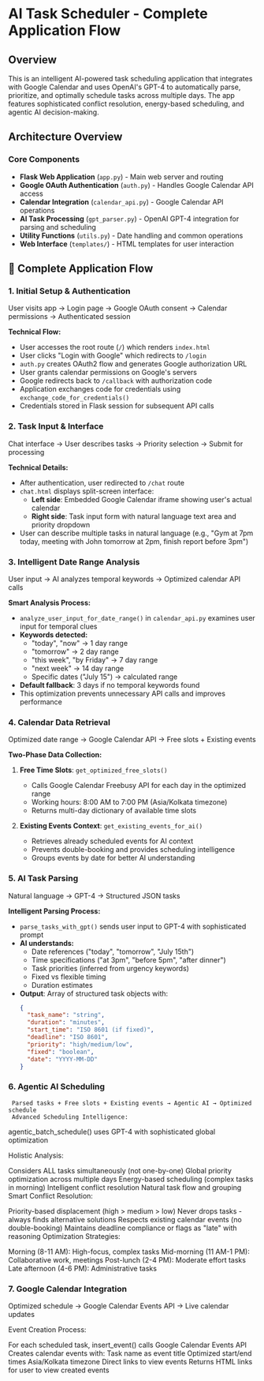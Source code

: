 # AI Task Scheduler - Complete Application Flow

## Overview
This is an intelligent AI-powered task scheduling application that integrates with Google Calendar and uses OpenAI's GPT-4 to automatically parse, prioritize, and optimally schedule tasks across multiple days. The app features sophisticated conflict resolution, energy-based scheduling, and agentic AI decision-making.

## Architecture Overview

### Core Components
- **Flask Web Application** (`app.py`) - Main web server and routing
- **Google OAuth Authentication** (`auth.py`) - Handles Google Calendar API access
- **Calendar Integration** (`calendar_api.py`) - Google Calendar API operations
- **AI Task Processing** (`gpt_parser.py`) - OpenAI GPT-4 integration for parsing and scheduling
- **Utility Functions** (`utils.py`) - Date handling and common operations
- **Web Interface** (`templates/`) - HTML templates for user interaction

## 🔄 Complete Application Flow

### 1. **Initial Setup & Authentication**
User visits app → Login page → Google OAuth consent → Calendar permissions → Authenticated session

**Technical Flow:**
- User accesses the root route (`/`) which renders `index.html`
- User clicks "Login with Google" which redirects to `/login`
- `auth.py` creates OAuth2 flow and generates Google authorization URL
- User grants calendar permissions on Google's servers
- Google redirects back to `/callback` with authorization code
- Application exchanges code for credentials using `exchange_code_for_credentials()`
- Credentials stored in Flask session for subsequent API calls

### 2. **Task Input & Interface**
Chat interface → User describes tasks → Priority selection → Submit for processing

**Technical Details:**
- After authentication, user redirected to `/chat` route
- `chat.html` displays split-screen interface:
  - **Left side**: Embedded Google Calendar iframe showing user's actual calendar
  - **Right side**: Task input form with natural language text area and priority dropdown
- User can describe multiple tasks in natural language (e.g., "Gym at 7pm today, meeting with John tomorrow at 2pm, finish report before 3pm")

### 3. **Intelligent Date Range Analysis**
User input → AI analyzes temporal keywords → Optimized calendar API calls

**Smart Analysis Process:**
- `analyze_user_input_for_date_range()` in `calendar_api.py` examines user input for temporal clues
- **Keywords detected:**
  - "today", "now" → 1 day range
  - "tomorrow" → 2 day range  
  - "this week", "by Friday" → 7 day range
  - "next week" → 14 day range
  - Specific dates ("July 15") → calculated range
- **Default fallback**: 3 days if no temporal keywords found
- This optimization prevents unnecessary API calls and improves performance

### 4. **Calendar Data Retrieval**
Optimized date range → Google Calendar API → Free slots + Existing events

**Two-Phase Data Collection:**
1. **Free Time Slots**: `get_optimized_free_slots()`
   - Calls Google Calendar Freebusy API for each day in the optimized range
   - Working hours: 8:00 AM to 7:00 PM (Asia/Kolkata timezone)
   - Returns multi-day dictionary of available time slots

2. **Existing Events Context**: `get_existing_events_for_ai()`
   - Retrieves already scheduled events for AI context
   - Prevents double-booking and provides scheduling intelligence
   - Groups events by date for better AI understanding

### 5. **AI Task Parsing**
Natural language → GPT-4 → Structured JSON tasks

**Intelligent Parsing Process:**
- `parse_tasks_with_gpt()` sends user input to GPT-4 with sophisticated prompt
- **AI understands:**
  - Date references ("today", "tomorrow", "July 15th")
  - Time specifications ("at 3pm", "before 5pm", "after dinner")
  - Task priorities (inferred from urgency keywords)
  - Fixed vs flexible timing
  - Duration estimates
- **Output**: Array of structured task objects with:
  ```json
  {
    "task_name": "string",
    "duration": "minutes",
    "start_time": "ISO 8601 (if fixed)",
    "deadline": "ISO 8601",
    "priority": "high/medium/low",
    "fixed": "boolean",
    "date": "YYYY-MM-DD"
  }
  ```
### 6. Agentic AI Scheduling
     Parsed tasks + Free slots + Existing events → Agentic AI → Optimized schedule
     Advanced Scheduling Intelligence:

agentic_batch_schedule() uses GPT-4 with sophisticated global optimization

Holistic Analysis:

Considers ALL tasks simultaneously (not one-by-one)
Global priority optimization across multiple days
Energy-based scheduling (complex tasks in morning)
Intelligent conflict resolution
Natural task flow and grouping
Smart Conflict Resolution:

Priority-based displacement (high > medium > low)
Never drops tasks - always finds alternative solutions
Respects existing calendar events (no double-booking)
Maintains deadline compliance or flags as "late" with reasoning
Optimization Strategies:

Morning (8-11 AM): High-focus, complex tasks
Mid-morning (11 AM-1 PM): Collaborative work, meetings
Post-lunch (2-4 PM): Moderate effort tasks
Late afternoon (4-6 PM): Administrative tasks

### 7. Google Calendar Integration
Optimized schedule → Google Calendar Events API → Live calendar updates

Event Creation Process:

For each scheduled task, insert_event() calls Google Calendar Events API
Creates calendar events with:
Task name as event title
Optimized start/end times
Asia/Kolkata timezone
Direct links to view events
Returns HTML links for user to view created events


  
